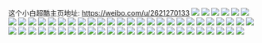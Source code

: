 这个小白超酷主页地址: https://weibo.com/u/2621270133 
![](https://wx4.sinaimg.cn/mw2000/9c3d6875ly1h963jtufnwj20wi1xm4b2.jpg) 
![](https://wx4.sinaimg.cn/mw2000/9c3d6875ly1h963juedslj20wi0hzgrh.jpg) 
![](https://wx4.sinaimg.cn/mw2000/9c3d6875ly1h5my46gny0j20wi0ia78a.jpg) 
![](https://wx4.sinaimg.cn/mw2000/9c3d6875ly1h5my491dxjj20wi0iagpv.jpg) 
![](https://wx4.sinaimg.cn/mw2000/9c3d6875ly1h5my49ja3yj20wi0ia0wt.jpg) 
![](https://wx4.sinaimg.cn/mw2000/9c3d6875ly1h5my499ybdj20wi0iaaed.jpg) 
![](https://wx4.sinaimg.cn/mw2000/9c3d6875ly1h5my47kkkgj21oe28jkjl.jpg) 
![](https://wx4.sinaimg.cn/mw2000/9c3d6875ly1h4xlolwwemj20wi0i70zb.jpg) 
![](https://wx4.sinaimg.cn/mw2000/9c3d6875ly1h4xlom9llkj20wi0ibwmu.jpg) 
![](https://wx4.sinaimg.cn/mw2000/9c3d6875ly1h4xlomrgzkj22id1w1npd.jpg) 
![](https://wx4.sinaimg.cn/mw2000/9c3d6875ly1h4xlrge28vj224m1lh7vd.jpg) 
![](https://wx4.sinaimg.cn/mw2000/9c3d6875ly1h34jbuazqnj230j2bthdu.jpg) 
![](https://wx4.sinaimg.cn/mw2000/9c3d6875ly1h34jbur8iej20qq0f1q5w.jpg) 
![](https://wx4.sinaimg.cn/mw2000/9c3d6875ly1h34jim9ttuj22c02c0x6p.jpg) 
![](https://wx4.sinaimg.cn/mw2000/9c3d6875ly1h0d6dv2twvj21st1cmh58.jpg) 
![](https://wx4.sinaimg.cn/mw2000/9c3d6875ly1grsof9i08aj21pk2a3wt8.jpg) 
![](https://wx4.sinaimg.cn/mw2000/9c3d6875ly1grsofaruxgj22c03407ni.jpg) 
![](https://wx4.sinaimg.cn/mw2000/9c3d6875ly1grsofjf9l5j22c03407ss.jpg) 
![](https://wx4.sinaimg.cn/mw2000/9c3d6875ly1grsofku4h8j22c0340dyd.jpg) 
![](https://wx4.sinaimg.cn/mw2000/9c3d6875ly1grsofmy019j22c03404qq.jpg) 
![](https://wx4.sinaimg.cn/mw2000/9c3d6875ly1grsofoda8vj23402c01kx.jpg) 
![](https://wx4.sinaimg.cn/mw2000/9c3d6875ly1gpykcycc3kj22c0340e82.jpg) 
![](https://wx4.sinaimg.cn/mw2000/9c3d6875ly1gpykd06r7mj23402c0kjm.jpg) 
![](https://wx4.sinaimg.cn/mw2000/9c3d6875ly1gpykd2b242j22c02c0b29.jpg) 
![](https://wx4.sinaimg.cn/mw2000/9c3d6875ly1gpykd5w96ej22c0340hdu.jpg) 
![](https://wx4.sinaimg.cn/mw2000/9c3d6875ly1gn71gk9j37j20u0140tlz.jpg) 
![](https://wx4.sinaimg.cn/mw2000/9c3d6875ly1gn71gptnybj20u014049r.jpg) 
![](https://wx4.sinaimg.cn/mw2000/9c3d6875ly1gmt10239fvj219j0pldqa.jpg) 
![](https://wx4.sinaimg.cn/mw2000/9c3d6875ly1gmt102jwayj22ty24gkjl.jpg) 
![](https://wx4.sinaimg.cn/mw2000/9c3d6875ly1gm0ixr2lgwj22bf1qk7wh.jpg) 
![](https://wx4.sinaimg.cn/mw2000/9c3d6875ly1gm0ixp685zj229j1p5n9w.jpg) 
![](https://wx4.sinaimg.cn/mw2000/9c3d6875ly1gkre4yruorj20n03e7b29.jpg) 
![](https://wx4.sinaimg.cn/mw2000/9c3d6875ly1gkre4zg44jj20n025ue3l.jpg) 
![](https://wx4.sinaimg.cn/mw2000/9c3d6875ly1gkre51s31jj20n049dnpd.jpg) 
![](https://wx4.sinaimg.cn/mw2000/9c3d6875ly1gkre52pp3mj21c01c04gu.jpg) 
![](https://wx4.sinaimg.cn/mw2000/9c3d6875ly1gkre54akluj23402c0e83.jpg) 
![](https://wx4.sinaimg.cn/mw2000/9c3d6875ly1gkre4x3ah3j22c03407wh.jpg) 
![](https://wx4.sinaimg.cn/mw2000/9c3d6875ly1gki9ou2dt2j21481hmwme.jpg) 
![](https://wx4.sinaimg.cn/mw2000/9c3d6875ly1gki9ouu23kj22c03401ky.jpg) 
![](https://wx4.sinaimg.cn/mw2000/9c3d6875ly1gk5mci7qfxj20n00b5ab8.jpg) 
![](https://wx4.sinaimg.cn/mw2000/9c3d6875ly1gk5mciivd3j23402c0tte.jpg) 
![](https://wx4.sinaimg.cn/mw2000/9c3d6875ly1gjzl9fmsxdj22c0340e3f.jpg) 
![](https://wx4.sinaimg.cn/mw2000/9c3d6875ly1gjzl9h52gzj21j221dk9e.jpg) 
![](https://wx4.sinaimg.cn/mw2000/9c3d6875gy1gix6xo5ln3j20u00u0af5.jpg) 
![](https://wx4.sinaimg.cn/mw2000/9c3d6875gy1gix6xnck6uj20u00u0q8p.jpg) 
![](https://wx4.sinaimg.cn/mw2000/9c3d6875ly1giu4xqlpldj22c02c0dll.jpg) 
![](https://wx4.sinaimg.cn/mw2000/9c3d6875ly1gio8yem9plj22c03407wi.jpg) 
![](https://wx4.sinaimg.cn/mw2000/9c3d6875ly1gio8yj5ckoj23402c0b2b.jpg) 
![](https://wx4.sinaimg.cn/mw2000/9c3d6875ly1ghcv7pyrrbj23402c0qv5.jpg) 
![](https://wx4.sinaimg.cn/mw2000/9c3d6875ly1ghcv8ef742j21w02iob2b.jpg) 
![](https://wx4.sinaimg.cn/mw2000/9c3d6875ly1ghcv8fyfdnj21w02iokjm.jpg) 
![](https://wx4.sinaimg.cn/mw2000/9c3d6875ly1ghcv8gta5uj23402c0u0x.jpg) 
![](https://wx4.sinaimg.cn/mw2000/9c3d6875ly1ggmd7vu6r9j20oa0hc78t.jpg) 
![](https://wx4.sinaimg.cn/mw2000/9c3d6875ly1ggmd7vjmkij20v90mcq8z.jpg) 
![](https://wx4.sinaimg.cn/mw2000/9c3d6875ly1ggjx7962k7j22c02c0h9e.jpg) 
